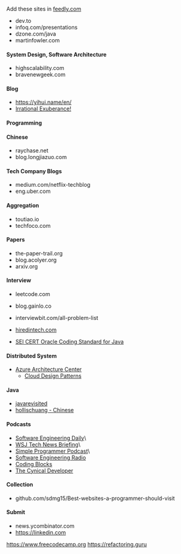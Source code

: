 Add these sites in [feedly.com](https://feedly.com)

- dev.to
- infoq.com/presentations  
- dzone.com/java
- martinfowler.com

#### System Design, Software Architecture
- highscalability.com
- bravenewgeek.com

#### Blog
- <https://yihui.name/en/>
- [Irrational Exuberance!](https://lethain.com)

#### Programming
<!-- - henrikwarne.com
- kitchensoap.com -->

#### Chinese
- raychase.net
- blog.longjiazuo.com

#### Tech Company Blogs
- medium.com/netflix-techblog  
- eng.uber.com

#### Aggregation
- toutiao.io
- techfoco.com

#### Papers
- the-paper-trail.org
- blog.acolyer.org
- arxiv.org

#### Interview
- leetcode.com
- blog.gainlo.co
- interviewbit.com/all-problem-list  
- [hiredintech.com](hiredintech.com)

- [SEI CERT Oracle Coding Standard for Java](https://wiki.sei.cmu.edu/confluence/display/java/SEI+CERT+Oracle+Coding+Standard+for+Java)

#### Distributed System
- [Azure Architecture Center](https://docs.microsoft.com/en-us/azure/architecture/)
  - [Cloud Design Patterns](https://docs.microsoft.com/en-us/azure/architecture/patterns/)

#### Java
- [javarevisited](https://javarevisited.blogspot.com/)
- [hollischuang - Chinese](https://www.hollischuang.com/)

#### Podcasts
- [Software Engineering Daily](https://play.google.com/music/listen?authuser&u=0#/ps/Imt7rx7yailrim3zsbghezphkky)\
- [WSJ Tech News Briefing](https://play.google.com/music/listen?authuser&u=0#/ps/Idi4wnaf74mhfxtfuudlawj7epe)\
- [Simple Programmer Podcast](https://play.google.com/music/listen?authuser&u=0#/ps/Ijwwz53jyh2yzce422prro3qtzm)\
- [Software Engineering Radio](http://www.se-radio.net/)
- [Coding Blocks](http://www.codingblocks.net/)
- [The Cynical Developer](https://cynicaldeveloper.com/Podcast/)

#### Collection
- github.com/sdmg15/Best-websites-a-programmer-should-visit

#### Submit
- news.ycombinator.com
- https://linkedin.com

https://www.freecodecamp.org
https://refactoring.guru